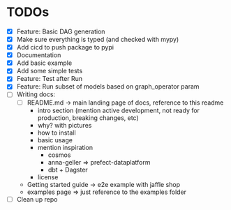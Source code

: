 # TODOs

- [x] Feature: Basic DAG generation
- [x] Make sure everything is typed (and checked with mypy)
- [x] Add cicd to push package to pypi
- [x] Documentation
- [x] Add basic example
- [x] Add some simple tests
- [x] Feature: Test after Run
- [x] Feature: Run subset of models based on graph_operator param
- [ ] Writing docs: 
  - [ ] README.md -> main landing page of docs, reference to this readme
    - intro section (mention active development, not ready for production, breaking changes, etc)
    - why? with pictures
    - how to install
    - basic usage
    - mention inspiration
      - cosmos
      - anna-geller => prefect-dataplatform
      - dbt + Dagster
    - license
  - Getting started guide -> e2e example with jaffle shop
  - examples page => just reference to the examples folder
- [ ] Clean up repo